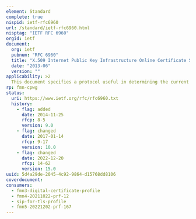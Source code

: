 ```yaml
---
element: Standard
complete: true
nispid: ietf-rfc6960
url: /standard/ietf-rfc6960.html
nisptag: "IETF RFC 6960"
orgid: ietf
document:
  org: ietf
  pubnum: "RFC 6960"
  title: "X.509 Internet Public Key Infrastructure Online Certificate Status Protocol - OCSP"
  date: "2013-06"
  version: ""
applicability: >2
  This document specifies a protocol useful in determining the current status of a digital certificate without requiring Certificate Revocation Lists (CRLs).
rp: fmn-cpwg
status:
  uri: https://www.ietf.org/rfc/rfc6960.txt
  history: 
    - flag: added
      date: 2014-11-25
      rfcp: 8-5
      version: 9.0
    - flag: changed
      date: 2017-01-14
      rfcp: 9-17
      version: 10.0
    - flag: changed
      date: 2022-12-20
      rfcp: 14-62
      version: 15.0
uuid: 5d4a29de-2045-4c92-9864-d15768dd8106
coverdocument:
consumers:
  - fmn3-digital-certificate-profile
  - fmn4-20211022-prf-12
  - sip-for-tls-profile
  - fmn5-20221202-prf-167
---
```

